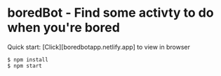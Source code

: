 # boredBot - Find some activty to do when you're bored

Quick start:
[Click][boredbotapp.netlify.app] to view in browser  
```
$ npm install
$ npm start
````
